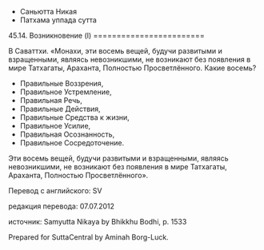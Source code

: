 









* Саньютта Никая
* Патхама уппада сутта


45\.14\. Возникновение \(I\)
\=\=\=\=\=\=\=\=\=\=\=\=\=\=\=\=\=\=\=\=\=\=\=\=



В Саваттхи\. «Монахи, эти восемь вещей, будучи развитыми и взращенными, являясь невозникшими, не возникают без появления в мире Татхагаты, Араханта, Полностью Просветлённого\. Какие восемь?


* Правильные Воззрения,
* Правильное Устремление,
* Правильная Речь,
* Правильные Действия,
* Правильные Средства к жизни,
* Правильное Усилие,
* Правильная Осознанность,
* Правильное Сосредоточение\.


Эти восемь вещей, будучи развитыми и взращенными, являясь невозникшими, не возникают без появления в мире Татхагаты, Араханта, Полностью Просветлённого»\.



Перевод с английского: SV


редакция перевода: 07\.07\.2012


источник: Samyutta Nikaya by Bhikkhu Bodhi, p\. 1533


Prepared for SuttaCentral by Aminah Borg\-Luck\.






